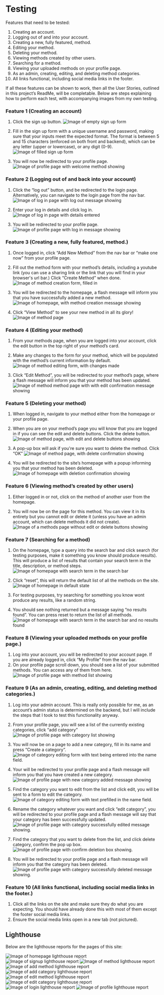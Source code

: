 # Testing

Features that need to be tested: 
1. Creating an account.
1. Logging out of and into your account.
1. Creating a new, fully featured, method.
1. Editing your method.
1. Deleting your method.
1. Viewing methods created by other users.
1. Searching for a method.
1. Viewing your uploaded methods on your profile page.
1. As an admin, creating, editing, and deleting method categories.
1. All links functional, including social media links in the footer. 

If all these features can be shown to work, then all the User Stories, outlined in this project’s ReadMe, will be completable. Below are steps explaining how to perform each test, with accompanying images from my own testing.

### Feature 1 (Creating an account)
1. Click the sign up button.
![Image of empty sign up form](static/assets/images/testing/f11.png)

1. Fill in the sign up form with a unique username and password, making sure that your inputs meet the expected format. The format is between 5 and 15 characters (enforced on both front and backend), which can be any letter (upper or lowercase), or any digit (0-9).
![Image of filled sign up form](static/assets/images/testing/f12.png)

1. You will now be redirected to your profile page.
![Image of profile page with welcome method showing](static/assets/images/testing/f13.png)

### Feature 2 (Logging out of and back into your account)
1. Click the “log out” button, and be redirected to the login page. Alternatively, you can navigate to the login page from the nav bar.
![Image of log in page with log out message showing](static/assets/images/testing/f21.png)

1. Enter your log in details and click log in.
![Image of log in page with details entered](static/assets/images/testing/f22.png)

1. You will be redirected to your profile page.
![Image of profile page with log in message showing](static/assets/images/testing/f23.png)

### Feature 3 (Creating a new, fully featured, method.)
1. Once logged in, click “Add New Method” from the nav bar or “make one now” from your profile page.

1. Fill out the method form with your method’s details, including a youtube link (you can use a sharing link or the link that you will find in your browser's url bar.) Click “Create Method” when done.
![Image of method creation form, filled in](static/assets/images/testing/f31.png)

1. You will be redirected to the homepage, a flash message will inform you that you have successfully added a new method.
![Image of homepage, with method creation message showing](static/assets/images/testing/f33.png)

1. Click “View Method” to see your new method in all its glory!
![Image of method page](static/assets/images/testing/f34.png)

### Feature 4 (Editing your method)
1. From your methods page, when you are logged into your account, click the edit button in the top right of your method’s card.

1. Make any changes to the form for your method, which will be populated with the method’s current information by default.
![Image of method editing form, with changes made](static/assets/images/testing/f42.png)

1. Click “Edit Method”, you will be redirected to your method’s page, where a flash message will inform you that your method has been updated.
![Image of method method page with with edit confirmation message showing](static/assets/images/testing/f43.png)

### Feature 5 (Deleting your method)
1. When logged in, navigate to your method either from the homepage or your profile page.

1. When you are on your method’s page you will know that you are logged in if you can see the edit and delete buttons. Click the delete button.
![Image of method page, with edit and delete buttons showing](static/assets/images/testing/f52.png)

1. A pop-up box will ask if you're sure you want to delete the method. Click “OK”
![Image of method page, with delete confirmation showing](static/assets/images/testing/f53.png)

1. You will be redirected to the site’s homepage with a popup informing you that your method has been deleted. 
![Image of homepage with deletion confirmation showing](static/assets/images/testing/f54.png)

### Feature 6 (Viewing method’s created by other users)
1. Either logged in or not, click on the method of another user from the homepage.

1. You will now be on the page for this method. You can view it in its entirety but you cannot edit or delete it (unless you have an admin account, which can delete methods it did not create).
![Image of a methods page without edit or delete buttons showing](static/assets/images/testing/f62.png)

### Feature 7 (Searching for a method)
1. On the homepage, type a query into the search bar and click search (for testing purposes, make it something you know should produce results). This will produce a list of results that contain your search term in the title, description, or method steps.
![Image of homepage with search term in the search bar](static/assets/images/testing/f71.png)

1. Click “reset”, this will return the default list of all the methods on the site.
![Image of homepage in default state](static/assets/images/testing/f72.png)

1. For testing purposes, try searching for something you know wont produce any results, like a random string.

1. You should see nothing returned but a message saying “no results found”. You can press reset to return the list of all methods. 
![Image of homepage with search term in the search bar and no results found](static/assets/images/testing/f73.png)

### Feature 8 (Viewing your uploaded methods on your profile page.)

1. Log into your account, you will be redirected to your account page. If you are already logged in, click “My Profile” from the nav bar. 
1. On your profile page scroll down, you should see a list of your submitted methods. You can access any of them from here.
![Image of profile page with method list showing](static/assets/images/testing/f81.png)

### Feature 9 (As an admin, creating, editing, and deleting method categories.)

1. Log into your admin account. This is really only possible for me, as an account’s admin status is determined on the backend, but I will include the steps that I took to test this functionality anyway. 

1. From your profile page, you will see a list of the currently existing categories, click “add category”
![Image of profile page with category list showing](static/assets/images/testing/f92.png)

1. You will now be on a page to add a new category, fill in its name and press “Create a category”.
![Image of category editing form with text being entered into the name field.](static/assets/images/testing/f93.png)

1. Your will be redirected to your profile page and a flash message will inform you that you have created a new category.
![Image of profile page with new category added message showing](static/assets/images/testing/f94.png)

1. Find the category you want to edit from the list and click edit, you will be sent to a form to edit the category.
![Image of category editing form with text prefilled in the name field.](static/assets/images/testing/f95.png)

1. Rename the category whatever you want and click “edit category”, you will be redirected to your profile page and a flash message will say that your category has been successfully updated.
![Image of profile page with category successfully edited message showing.](static/assets/images/testing/f96.png)

1. Find the category that you want to delete from the list, and click delete category, confirm the pop up box.
![Image of profile page with confirm deletion box showing.](static/assets/images/testing/f97.png)

1. You will be redirected to your profile page and a flash message will inform you that the category has been deleted.
![Image of profile page with category successfully deleted message showing.](static/assets/images/testing/f98.png) 

### Feature 10 (All links functional, including social media links in the footer.)

1. Click all the links on the site and make sure they do what you are expecting. You should have already done this with most of them except the footer social media links.
1. Ensure the social media links open in a new tab (not pictured).

## Lighthouse

Below are the lighthouse reports for the pages of this site:

![Image of homepage lighthouse report](static/assets/images/testing/lighthouse/diyhomelighthouse.png)
![Image of signup lighthouse report](static/assets/images/testing/lighthouse/diysignuplighthouse.png)
![Image of method lighthouse report](static/assets/images/testing/lighthouse/diymethodhouse.png)
![Image of add method lighthouse report](static/assets/images/testing/lighthouse/diyaddmethodlighthouse.png)
![Image of add category lighthouse report](static/assets/images/testing/lighthouse/diyaddcategorylighthouse.png)
![Image of edit method lighthouse report](static/assets/images/testing/lighthouse/diyeditmethodlighthouse.png)
![Image of edit category lighthouse report](static/assets/images/testing/lighthouse/diyeditcategorylighthouse.png)
![Image of login lighthouse report](static/assets/images/testing/lighthouse/diyloginlighthouse.png)
![Image of profile lighthouse report](static/assets/images/testing/lighthouse/diyprofilelighthouse.png)
<!-- In addition, you should mention in this section how your project looks and works on different browsers and screen sizes. -->